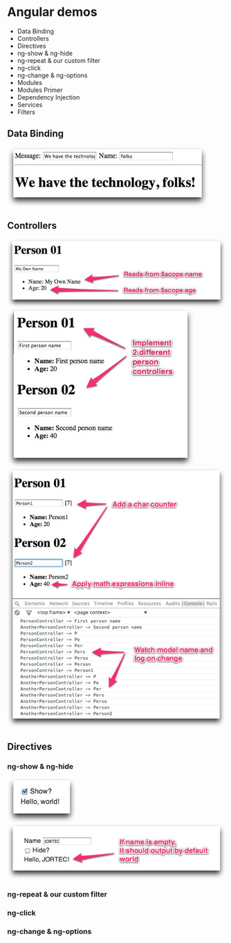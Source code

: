 # Angular demos

* Data Binding
* Controllers
* Directives
 * ng-show & ng-hide
 * ng-repeat & our custom filter
 * ng-click
 * ng-change & ng-options
* Modules
 * Modules Primer
 * Dependency Injection
* Services
* Filters


## Data Binding

![Step 1](docs/d01_01.jpg)


## Controllers

![Step 1](docs/d02_01.jpg)
![Step 2](docs/d02_02.jpg)
![Step 3](docs/d02_03.jpg)


## Directives

### ng-show & ng-hide

![Step 1](docs/d03_01.jpg)
![Step 2](docs/d03_02.jpg)

### ng-repeat & our custom filter

### ng-click

### ng-change & ng-options
